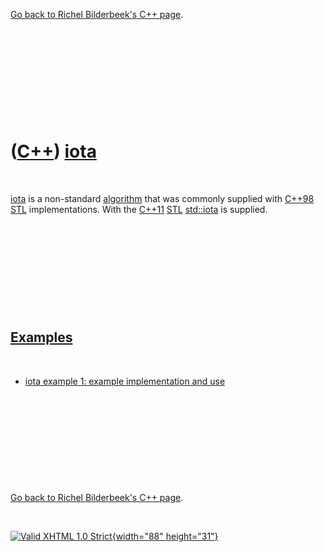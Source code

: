 

[Go back to Richel Bilderbeek's C++ page](Cpp.htm).

 

 

 

 

 

([C++](Cpp.htm)) [iota](CppIota.htm)
====================================

 

[iota](CppIota.htm) is a non-standard [algorithm](CppAlgorithm.htm) that
was commonly supplied with [C++98](Cpp98.htm) [STL](CppStl.htm)
implementations. With the [C++11](Cpp11.htm) [STL](CppStl.htm)
[std::iota](CppIota.htm) is supplied.

 

 

 

 

 

[Examples](CppExample.htm)
--------------------------

 

-   [iota example 1: example implementation and
    use](CppIotaExample1.htm)

 

 

 

 

 

[Go back to Richel Bilderbeek's C++ page](Cpp.htm).



 

[![Valid XHTML 1.0 Strict](valid-xhtml10.png){width="88"
height="31"}](http://validator.w3.org/check?uri=referer)
